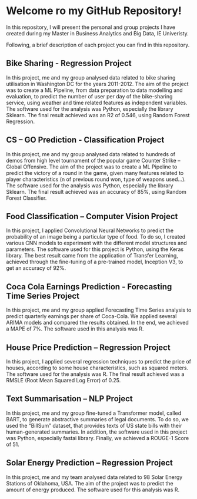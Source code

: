 # Welcome ro my GitHub Repository!

In this repository, I will present the personal and group projects I have created during my Master in Business Analytics and Big Data, IE Univeristy.

Following, a brief description of each project you can find in this repository.

## Bike Sharing - Regression Project

In this project, me and my group analysed data related to bike sharing utilisation in Washington DC for the years 2011-2012. The aim of the project was to create a ML Pipeline, from data preparation to data modelling and evaluation, to predict the number of user per day of the bike-sharing service, using weather and time related features as independent variables. The software used for the analysis was Python, especially the library Sklearn. The final result achieved was an R2 of 0.546, using Random Forest Regression.

## CS – GO Prediction - Classification Project

In this project, me and my group analysed data related to hundreds of demos from high level tournament of the popular game Counter Strike – Global Offensive. The aim of the project was to create a ML Pipeline to predict the victory of a round in the game, given many features related to player characteristics (n of previous round won, type of weapons used…). The software used for the analysis was Python, especially the library Sklearn. The final result achieved was an accuracy of 85%, using Random Forest Classifier.

## Food Classification – Computer Vision Project

In this project, I applied Convolutional Neural Networks to predict the probability of an image being a particular type of food. To do so, I created various CNN models to experiment with the different model structures and parameters. The software used for this project is Python, using the Keras library. The best result came from the application of Transfer Learning, achieved through the fine-tuning of a pre-trained model, Inception V3, to get an accuracy of 92%.

## Coca Cola Earnings Prediction - Forecasting Time Series Project

In this project, me and my group applied Forecasting Time Series analysis to predict quarterly earnings per share of Coca-Cola. We applied several ARIMA models and compared the results obtained. In the end, we achieved a MAPE of 7%. The software used in this analysis was R.

## House Price Prediction – Regression Project

In this project, I applied several regression techniques to predict the price of houses, according to some house characteristics, such as squared meters. The software used for the analysis was R. The final result achieved was a RMSLE (Root Mean Squared Log Error) of 0.25.

## Text Summarisation – NLP Project

In this project, me and my group fine-tuned a Transformer model, called BART, to generate abstractive summaries of legal documents. To do so, we used the “BillSum” dataset, that provides texts of US state bills with their human-generated summaries. In addition, the software used in this project was Python, especially fastai library. Finally, we achieved a ROUGE-1 Score of 51.

## Solar Energy Prediction – Regression Project

In this project, me and my team analysed data related to 98 Solar Energy Stations of Oklahoma, USA. The aim of the project was to predict the amount of energy produced. The software used for this analysis was R.

